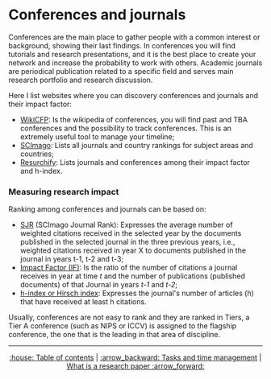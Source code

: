 # Conferences and journals
Conferences are the main place to gather people with a common interest or background, showing their last findings. In conferences you will find tutorials and research presentations, and it is the best place to create your network and increase the probability to work with others.
Academic journals are periodical publication related to a specific field and serves main research portfolio and research discussion.

Here I list websites where you can discovery conferences and journals and their impact factor:
* [WikiCFP](http://www.wikicfp.com/cfp/): Is the wikipedia of conferences, you will find past and TBA conferences and the possibility to track conferences. This is an extremely useful tool to manage your timeline;
* [SCImago](https://www.scimagojr.com/): Lists all journals and country rankings for subject areas and countries;
* [Resurchify](https://www.resurchify.com/): Lists journals and conferences among their impact factor and h-index.

### Measuring research impact
Ranking among conferences and journals can be based on:
* [SJR](https://en.wikipedia.org/wiki/SCImago_Journal_Rank) (SCImago Journal Rank): Expresses the average number of weighted citations received in the selected year by the documents published in the selected journal in the three previous years, i.e., weighted citations received in year X to documents published in the journal in years t-1, t-2 and t-3;
* [Impact Factor (IF)](https://en.wikipedia.org/wiki/Impact_factor): Is the ratio of the number of citations a journal receives in year at time *t* and the number of publications (published documents) of that Journal in years *t-1* and *t-2*;
* [h-index or Hirsch index](https://en.wikipedia.org/wiki/H-index): Expresses the journal's number of articles (h) that have received at least h citations.

Usually, conferences are not easy to rank and they are ranked in Tiers, a Tier A conference (such as NIPS or ICCV) is assigned to the flagship conference, the one that is the leading in that area of discipline.


---
<div align="center">
<a href='https://github.com/ric-sar/ultimate_phd_student_guide'>:house: Table of contents</a> | 
<a href='https://github.com/ric-sar/ultimate_phd_student_guide/blob/main/tasks_and_time_management.md'>:arrow_backward: Tasks and time management</a> |
<a href='https://github.com/ric-sar/ultimate_phd_student_guide/blob/main/what_is_a_research_paper.md'>What is a research paper :arrow_forward:</a>
</div>
